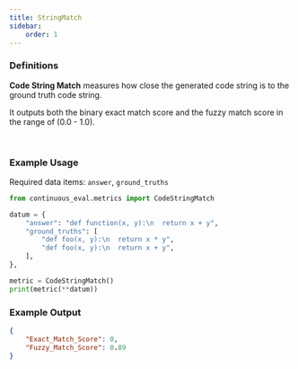 ```yaml
---
title: StringMatch
sidebar:
    order: 1
---
```


### Definitions

**Code String Match** measures how close the generated code string is to the ground truth code string.

It outputs both the binary exact match score and the fuzzy match score in the range of (0.0 - 1.0).

<br>


### Example Usage

Required data items: `answer`, `ground_truths`

```python
from continuous_eval.metrics import CodeStringMatch

datum = {
    "answer": "def function(x, y):\n  return x + y",
    "ground_truths": [
        "def foo(x, y):\n  return x * y",
        "def foo(x, y):\n  return x + y",
    ],
},

metric = CodeStringMatch()
print(metric(**datum))
```

### Example Output

```JSON
{
    "Exact_Match_Score": 0, 
    "Fuzzy_Match_Score": 0.89
}
```
